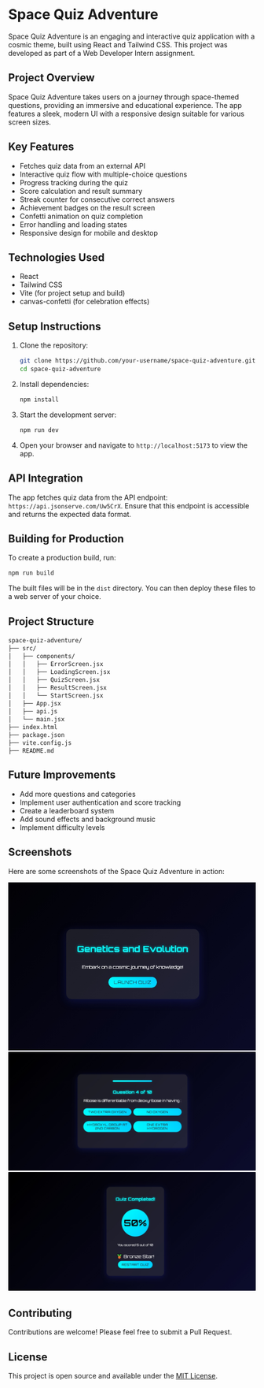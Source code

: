 # Space Quiz Adventure

Space Quiz Adventure is an engaging and interactive quiz application with a cosmic theme, built using React and Tailwind CSS. This project was developed as part of a Web Developer Intern assignment.

## Project Overview

Space Quiz Adventure takes users on a journey through space-themed questions, providing an immersive and educational experience. The app features a sleek, modern UI with a responsive design suitable for various screen sizes.

## Key Features

- Fetches quiz data from an external API
- Interactive quiz flow with multiple-choice questions
- Progress tracking during the quiz
- Score calculation and result summary
- Streak counter for consecutive correct answers
- Achievement badges on the result screen
- Confetti animation on quiz completion
- Error handling and loading states
- Responsive design for mobile and desktop

## Technologies Used

- React
- Tailwind CSS
- Vite (for project setup and build)
- canvas-confetti (for celebration effects)

## Setup Instructions

1. Clone the repository:

   ```sh
   git clone https://github.com/your-username/space-quiz-adventure.git
   cd space-quiz-adventure
   ```

2. Install dependencies:

   ```sh
   npm install
   ```

3. Start the development server:

   ```sh
   npm run dev
   ```

4. Open your browser and navigate to `http://localhost:5173` to view the app.

## API Integration

The app fetches quiz data from the API endpoint: `https://api.jsonserve.com/Uw5CrX`. Ensure that this endpoint is accessible and returns the expected data format.

## Building for Production

To create a production build, run:

```sh
npm run build
```

The built files will be in the `dist` directory. You can then deploy these files to a web server of your choice.

## Project Structure

```
space-quiz-adventure/
├── src/
│   ├── components/
│   │   ├── ErrorScreen.jsx
│   │   ├── LoadingScreen.jsx
│   │   ├── QuizScreen.jsx
│   │   ├── ResultScreen.jsx
│   │   └── StartScreen.jsx
│   ├── App.jsx
│   ├── api.js
│   └── main.jsx
├── index.html
├── package.json
├── vite.config.js
├── README.md
```

## Future Improvements

- Add more questions and categories
- Implement user authentication and score tracking
- Create a leaderboard system
- Add sound effects and background music
- Implement difficulty levels

## Screenshots

Here are some screenshots of the Space Quiz Adventure in action:

![Start Screen](src/assets/screenshots/start-screen.jpeg)
![Quiz Screen](src/assets/screenshots/quiz-screen.png)
![Result Screen](src/assets/screenshots/result-screen.png)


## Contributing

Contributions are welcome! Please feel free to submit a Pull Request.

## License

This project is open source and available under the [MIT License](LICENSE).
